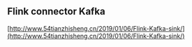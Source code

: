 ## Flink connector Kafka

[http://www.54tianzhisheng.cn/2019/01/06/Flink-Kafka-sink/](http://www.54tianzhisheng.cn/2019/01/06/Flink-Kafka-sink/)